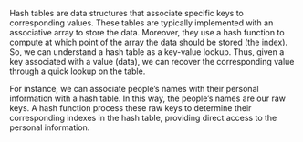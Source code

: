 Hash tables are data structures that associate specific keys to corresponding values. These tables are typically implemented with an associative array to store the data. Moreover, they use a hash function to compute at which point of the array the data should be stored (the index).
So, we can understand a hash table as a key-value lookup. Thus, given a key associated with a value (data), we can recover the corresponding value through a quick lookup on the table.

For instance, we can associate people’s names with their personal information with a hash table. In this way, the people’s names are our raw keys. A hash function process these raw keys to determine their corresponding indexes in the hash table, providing direct access to the personal information.